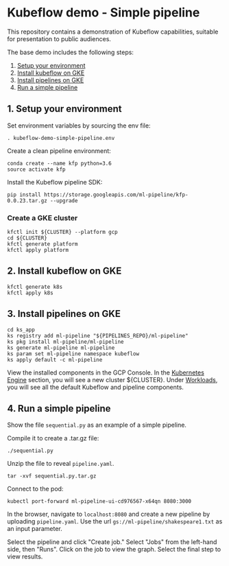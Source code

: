 # Kubeflow demo - Simple pipeline

This repository contains a demonstration of Kubeflow capabilities, suitable for
presentation to public audiences.

The base demo includes the following steps:

1. [Setup your environment](#1-setup-your-environment)
1. [Install kubeflow on GKE](#2-install-kubeflow-on-gke)
1. [Install pipelines on GKE](#3-install-pipelines-on-gke)
1. [Run a simple pipeline](#4-run-a-simple-pipeline)

## 1. Setup your environment

Set environment variables by sourcing the env file:

```
. kubeflow-demo-simple-pipeline.env
```

Create a clean pipeline environment:

```
conda create --name kfp python=3.6
source activate kfp
```

Install the Kubeflow pipeline SDK:

```
pip install https://storage.googleapis.com/ml-pipeline/kfp-0.0.23.tar.gz --upgrade
```

### Create a GKE cluster

```
kfctl init ${CLUSTER} --platform gcp
cd ${CLUSTER}
kfctl generate platform
kfctl apply platform
```

## 2. Install kubeflow on GKE

```
kfctl generate k8s
kfctl apply k8s
```

## 3. Install pipelines on GKE

```
cd ks_app
ks registry add ml-pipeline "${PIPELINES_REPO}/ml-pipeline"
ks pkg install ml-pipeline/ml-pipeline
ks generate ml-pipeline ml-pipeline
ks param set ml-pipeline namespace kubeflow
ks apply default -c ml-pipeline
```

View the installed components in the GCP Console. In the
[Kubernetes Engine](https://console.cloud.google.com/kubernetes)
section, you will see a new cluster ${CLUSTER}. Under
[Workloads](https://console.cloud.google.com/kubernetes/workload),
you will see all the default Kubeflow and pipeline components.

## 4. Run a simple pipeline

Show the file `sequential.py` as an example of a simple pipeline.

Compile it to create a .tar.gz file:

```
./sequential.py
```

Unzip the file to reveal `pipeline.yaml`.

```
tar -xvf sequential.py.tar.gz
```

Connect to the pod:

```
kubectl port-forward ml-pipeline-ui-cd976567-x64qn 8080:3000
```

In the browser, navigate to `localhost:8080` and create a new pipeline by
uploading `pipeline.yaml`. Use the url `gs://ml-pipeline/shakespeare1.txt` as an
input parameter.

Select the pipeline and click "Create job." Select "Jobs" from the left-hand
side, then "Runs". Click on the job to view the graph. Select the final step to
view results.

